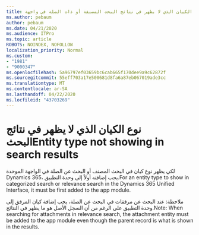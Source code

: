 ```yaml
---
title: نوع الكيان الذي لا يظهر في نتائج البحث المصنفة أو ذات الصلة في واجهة Dynamics 365 الموحدة
ms.author: pebaum
author: pebaum
ms.date: 04/21/2020
ms.audience: ITPro
ms.topic: article
ROBOTS: NOINDEX, NOFOLLOW
localization_priority: Normal
ms.custom:
- "1981"
- "9000347"
ms.openlocfilehash: 5a96797ef03659bc6cab665f170dee9a9c62872f
ms.sourcegitcommit: 55eff703a17e500681d8fa6a87eb067019ade3cc
ms.translationtype: MT
ms.contentlocale: ar-SA
ms.lasthandoff: 04/22/2020
ms.locfileid: "43703269"
---
```

# <a name="entity-type-not-showing-in-search-results"></a><span data-ttu-id="01e00-102">نوع الكيان الذي لا يظهر في نتائج البحث</span><span class="sxs-lookup"><span data-stu-id="01e00-102">Entity type not showing in search results</span></span>

<span data-ttu-id="01e00-103">لكي يظهر نوع كيان في البحث المصنف أو البحث عن الصلة في الواجهة الموحدة Dynamics 365، يجب إضافته أولاً إلى وحدة التطبيق.</span><span class="sxs-lookup"><span data-stu-id="01e00-103">For an entity type to show in categorized search or relevance search in the Dynamics 365 Unified Interface, it must be first added to the app module.</span></span>

<span data-ttu-id="01e00-104">ملاحظة: عند البحث عن مرفقات في البحث عن الصلة، يجب إضافة كيان المرفق إلى وحدة التطبيق على الرغم من أن السجل الأصل هو ما يظهر في النتائج.</span><span class="sxs-lookup"><span data-stu-id="01e00-104">Note: When searching for attachments in relevance search, the attachment entity must be added to the app module even though the parent record is what is shown in the results.</span></span>
